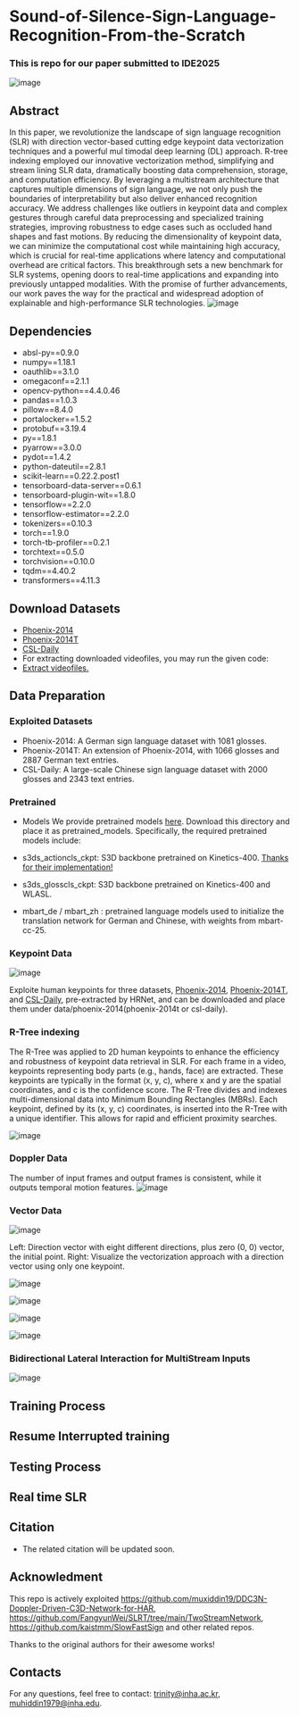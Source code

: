 # Sound-of-Silence-Sign-Language-Recognition-From-the-Scratch
### This is repo for our paper submitted to IDE2025
![image](https://github.com/user-attachments/assets/d7f9e6bc-138a-4e15-9f65-9ff8e7d995d4)
 ## Abstract
 In this paper, we revolutionize the landscape of sign
 language recognition (SLR) with direction vector-based cutting
edge keypoint data vectorization techniques and a powerful mul
timodal deep learning (DL) approach. R-tree indexing employed
 our innovative vectorization method, simplifying and stream
lining SLR data, dramatically boosting data comprehension,
 storage, and computation efficiency. By leveraging a multistream
 architecture that captures multiple dimensions of sign language,
 we not only push the boundaries of interpretability but also
 deliver enhanced recognition accuracy. We address challenges
 like outliers in keypoint data and complex gestures through
 careful data preprocessing and specialized training strategies,
 improving robustness to edge cases such as occluded hand shapes
 and fast motions. By reducing the dimensionality of keypoint
 data, we can minimize the computational cost while maintaining
 high accuracy, which is crucial for real-time applications where
 latency and computational overhead are critical factors. This
 breakthrough sets a new benchmark for SLR systems, opening
 doors to real-time applications and expanding into previously
 untapped modalities. With the promise of further advancements,
 our work paves the way for the practical and widespread
 adoption of explainable and high-performance SLR technologies.
![image](https://github.com/user-attachments/assets/be2eb6ef-4a01-470d-9dbe-96d7c65b44c2)


## Dependencies
- absl-py==0.9.0
- numpy==1.18.1
- oauthlib==3.1.0
- omegaconf==2.1.1
- opencv-python==4.4.0.46
- pandas==1.0.3
- pillow==8.4.0
- portalocker==1.5.2
- protobuf==3.19.4
- py==1.8.1
- pyarrow==3.0.0
- pydot==1.4.2
- python-dateutil==2.8.1
- scikit-learn==0.22.2.post1
- tensorboard-data-server==0.6.1
- tensorboard-plugin-wit==1.8.0
- tensorflow==2.2.0
- tensorflow-estimator==2.2.0
- tokenizers==0.10.3
- torch==1.9.0
- torch-tb-profiler==0.2.1
- torchtext==0.5.0
- torchvision==0.10.0
- tqdm==4.40.2
- transformers==4.11.3
## Download Datasets
- [Phoenix-2014](https://www-i6.informatik.rwth-aachen.de/~koller/RWTH-PHOENIX/)
- [Phoenix-2014T](https://www-i6.informatik.rwth-aachen.de/~koller/RWTH-PHOENIX-2014-T/)
- [CSL-Daily](http://home.ustc.edu.cn/~zhouh156/dataset/csl-daily/)
- For extracting downloaded videofiles, you may run the given code:
- [Extract videofiles.](https://github.com/muxiddin19/Sound-of-Silence-Sign-Language-Recognition-From-the-Scratch/preprocess/preprocess_video.sh)
## Data Preparation
### Exploited Datasets
- Phoenix-2014: A German sign language dataset with 1081 glosses.
- Phoenix-2014T: An extension of Phoenix-2014, with 1066 glosses and 2887 German text entries.
- CSL-Daily: A large-scale Chinese sign language dataset with 2000 glosses and 2343 text entries.

### Pretrained 
- Models We provide pretrained models [here](https://hkustconnect-my.sharepoint.com/:f:/g/personal/rzuo_connect_ust_hk/EolDU7j15xROncGg8QqLpkABn9mFEfriS0owcyr048nyXg?e=jHdxlg). Download this directory and place it as pretrained_models. Specifically, the required pretrained models include:

- s3ds_actioncls_ckpt: S3D backbone pretrained on Kinetics-400. [Thanks for their implementation!](https://github.com/kylemin/S3D)
- s3ds_glosscls_ckpt: S3D backbone pretrained on Kinetics-400 and WLASL.
- mbart_de / mbart_zh : pretrained language models used to initialize the translation network for German and Chinese, with weights from mbart-cc-25.

### Keypoint Data
![image](https://github.com/user-attachments/assets/8b79934d-dd96-472f-8103-0349f2f6a205)

 Exploite human keypoints for three datasets, [Phoenix-2014](https://hkustconnect-my.sharepoint.com/:u:/g/personal/rzuo_connect_ust_hk/EX4hzndQCiNGlZTlQymJlKgB9l3tBHi2ihKh0b1nrO-4Lg?e=QXUrrP), [Phoenix-2014T](https://hkustconnect-my.sharepoint.com/:u:/g/personal/rzuo_connect_ust_hk/EdCvVpXswSJKlj4FUYUJJ9EBm1cqFBOBMloVRqSTpng7dQ?e=EH6YfR), and [CSL-Daily](https://hkustconnect-my.sharepoint.com/:u:/g/personal/rzuo_connect_ust_hk/Eanp_XYZnmVNiqRlNIQJf6kBkIDst176O2vkPNZDGnmbWw?e=0P8aiq), pre-extracted by HRNet, and can be downloaded and place them under data/phoenix-2014(phoenix-2014t or csl-daily).

### R-Tree indexing
The R-Tree was applied to 2D human keypoints 
to enhance the efficiency and robustness of keypoint data retrieval in SLR.
 For each frame in a video, keypoints representing body parts (e.g., hands, face) are extracted. 
These keypoints are typically in the format (x, y, c), where x and y are the spatial coordinates, and c is the confidence score.
The R-Tree divides and indexes multi-dimensional data into Minimum Bounding Rectangles (MBRs). Each keypoint, defined by its (x, y, c) coordinates, is inserted into the R-Tree with a unique identifier. 
This allows for rapid and efficient proximity searches.



![image](https://github.com/user-attachments/assets/0a5ac44d-1890-436d-8176-96aae69c7e01)

### Doppler Data
The number of input frames and output frames is consistent, 
while it outputs temporal motion features.
![image](https://github.com/user-attachments/assets/21c966de-ed89-450f-ba0d-22c4037ef9d7)



### Vector Data
![image](https://github.com/user-attachments/assets/548586dd-ede9-48f7-baa0-0de65fb5be38)

Left: Direction vector with eight different directions, plus zero (0, 0) vector, the initial point. 
Right: Visualize the vectorization approach with a direction vector using only one keypoint.

![image](https://github.com/user-attachments/assets/5b0ad68f-39a1-47ba-84e3-45fdba1f0b33)

![image](https://github.com/user-attachments/assets/53d76e0b-fb93-48eb-9c9f-81648fe1e4e9)

![image](https://github.com/user-attachments/assets/5b077e95-b33e-4898-a74c-bb5b3e6f13a1)

![image](https://github.com/user-attachments/assets/870c2cc6-19c6-4ebb-be73-a84e2890a979)

### Bidirectional Lateral Interaction for MultiStream Inputs

![image](https://github.com/user-attachments/assets/a9e8fe98-1476-4873-ae98-d9a0ee1927d2)

## Training Process

## Resume Interrupted training

## Testing Process

## Real time SLR

## Citation
- The related citation will be updated soon.

## Acknowledment

This repo is actively exploited https://github.com/muxiddin19/DDC3N-Doppler-Driven-C3D-Network-for-HAR, https://github.com/FangyunWei/SLRT/tree/main/TwoStreamNetwork, https://github.com/kaistmm/SlowFastSign and other related repos.

Thanks to the original authors for their awesome works!

## Contacts
For any questions, feel free to contact: trinity@inha.ac.kr, muhiddin1979@inha.edu.
